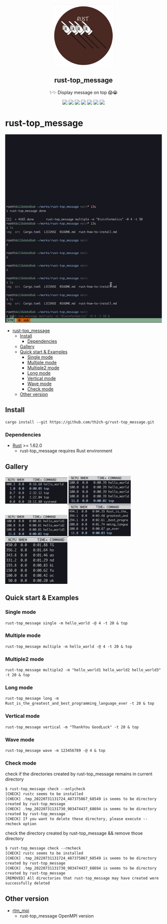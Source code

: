 <p align="center">
  <img width="200" src="img/logo.png" />
  <h2 align="center"> rust-top_message </h2>
  <p align="center">✨✨ Display message on top 😱😭</p>
</p>

<p align="center">
  <a>
    <img src="https://img.shields.io/github/stars/th2ch-g/rust-top_message"/>
  </a>
  <a>
    <img src="https://img.shields.io/github/license/th2ch-g/rust-top_message"/>
  </a>
  <a>
    <img src="https://github.com/th2ch-g/rust-top_message/actions/workflows/rust.yaml/badge.svg"/>
  </a>
  <a>
   <img src="https://img.shields.io/github/languages/top/th2ch-g/rust-top_message"/>
  </a>
  <a>
    <img src="https://img.shields.io/github/last-commit/th2ch-g/rust-top_message"/>
  </a>
  <a>
    <img src="https://img.shields.io/github/repo-size/th2ch-g/rust-top_message"/>
  </a>
  <a>
    <img src="https://img.shields.io/badge/rust-1.62.0+-blueviolet.svg?logo=rust"/>
  </a>
</p>


# rust-top_message
![GIF](img/rtm_example.gif)

- [rust-top\_message](#rust-top_message)
  - [Install](#install)
    - [Dependencies](#dependencies)
  - [Gallery](#gallery)
  - [Quick start \& Examples](#quick-start--examples)
    - [Single mode](#single-mode)
    - [Multiple mode](#multiple-mode)
    - [Multiple2 mode](#multiple2-mode)
    - [Long mode](#long-mode)
    - [Vertical mode](#vertical-mode)
    - [Wave mode](#wave-mode)
    - [Check mode](#check-mode)
  - [Other version](#other-version)

## Install
~~~
cargo install --git https://github.com/th2ch-g/rust-top_message.git
~~~
### Dependencies
- [Rust](https://www.rust-lang.org/tools/install) >= 1.62.0
    - rust-top_message requires Rust environment

## Gallery
<a href=#single>
    <img src="img/single.png" class="galleryItem" width=200px></img>
</a>

<a href=#multiple>
    <img src="img/multiple.png" class="galleryItem" width=200px></img>
</a>

<a href=#multiple2>
    <img src="img/multiple2.png" class="galleryItem" width=200px></img>
</a>

<a href=#long>
    <img src="img/long.png" class="galleryItem" width=200px></img>
</a>

<a href=#vertical>
    <img src="img/vertical.png" class="galleryItem" width=200px></img>
</a>

## Quick start & Examples
<a id="single"></a>
### Single mode
~~~
rust-top_message single -m hello_world -@ 4 -t 20 & top
~~~

<a id="multiple"></a>
### Multiple mode
~~~
rust-top_message multiple -m hello_world -@ 4 -t 20 & top
~~~

<a id="multiple2"></a>
### Multiple2 mode
~~~
rust-top_message multiple2 -m "hello_world1 hello_world2 hello_world3" -t 20 & top
~~~

<a id="long"></a>
### Long mode
~~~
rust-top_message long -m Rust_is_the_greatest_and_best_programming_language_ever -t 20 & top
~~~

<a id="vertical"></a>
### Vertical mode
~~~
rust-top_message vertical -m "ThankYou GoodLuck" -t 20 & top
~~~

### Wave mode
~~~
rust-top_message wave -m 123456789 -@ 4 & top
~~~

### Check mode
check if the directories created by rust-top_message remains in current directory
~~~
$ rust-top_message check --onlycheck
[CHECK] rustc seems to be installed
[CHECK] .tmp_20220731131724_487375867_68549 is seems to be directory created by rust-top_message
[CHECK] .tmp_20220731131730_903474437_68694 is seems to be directory created by rust-top_message
[CHECK] If you want to delete these directory, please execute --rmcheck option
~~~

check the directory created by rust-top_message && remove those directory
~~~
$ rust-top_message check --rmcheck
[CHECK] rustc seems to be installed
[CHECK] .tmp_20220731131724_487375867_68549 is seems to be directory created by rust-top_message
[CHECK] .tmp_20220731131730_903474437_68694 is seems to be directory created by rust-top_message
[REMOVED] All directories that rust-top_message may have created were successfully deleted
~~~

## Other version
- [rtm_mpi](https://github.com/th2ch-g/rust-top_message/tree/mpi_dev)
  - rust-top_message OpenMPI version
<!-- - [rtm_gpu]() -->
<!--   - rust-top_message GPU version -->
